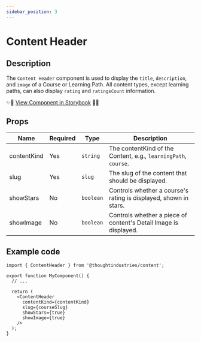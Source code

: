 ```yaml
---
sidebar_position: 3
---
```

# Content Header

## Description

The `Content Header` component is used to display the `title`, `description`, and `image` of a Course or Learning Path. All content types, except learning paths, can also display `rating` and `ratingsCount` information.

✨🎨 [View Component in Storybook](https://thoughtindustries.github.io/helium/?path=/story/packages-content-header--base) 🎨✨

## Props

| Name        | Required | Type                 | Description                                                      |
| ----------- | -------- | -------------------- | ---------------------------------------------------------------- |
| contentKind | Yes      | <code>string</code>  | The contentKind of the Content, e.g., `learningPath`, `course`.  |
| slug        | Yes      | <code>slug</code>    | The slug of the content that should be displayed.                |
| showStars   | No       | <code>boolean</code> | Controls whether a course's rating is displayed, shown in stars. |
| showImage   | No       | <code>boolean</code> | Controls whether a piece of content's Detail Image is displayed. |

## Example code

```tsx
import { ContentHeader } from '@thoughtindustries/content';

export function MyComponent() {
  // ...

  return (
    <ContentHeader
      contentKind={contentKind}
      slug={courseSlug}
      showStars={true}
      showImage={true}
    />
  );
}
```